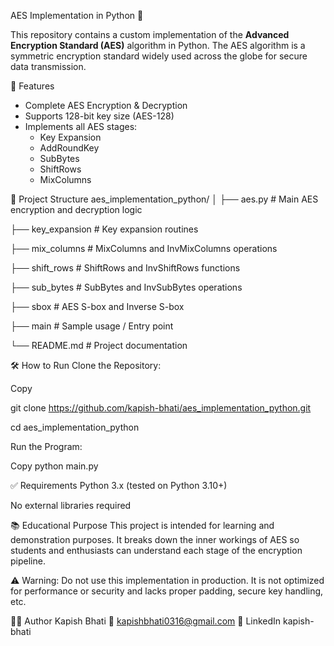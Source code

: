 AES Implementation in Python 🔐

This repository contains a custom implementation of the **Advanced Encryption Standard (AES)** algorithm in Python. The AES algorithm is a symmetric encryption standard widely used across the globe for secure data transmission.

🚀 Features

- Complete AES Encryption & Decryption
- Supports 128-bit key size (AES-128)
- Implements all AES stages:
  - Key Expansion
  - AddRoundKey
  - SubBytes
  - ShiftRows
  - MixColumns

📁 Project Structure
aes_implementation_python/
│
├── aes.py               # Main AES encryption and decryption logic

├── key_expansion        # Key expansion routines

├── mix_columns          # MixColumns and InvMixColumns operations

├── shift_rows           # ShiftRows and InvShiftRows functions

├── sub_bytes            # SubBytes and InvSubBytes operations

├── sbox                 # AES S-box and Inverse S-box

├── main                 # Sample usage / Entry point

└── README.md            # Project documentation



🛠️ How to Run
Clone the Repository:

Copy

git clone https://github.com/kapish-bhati/aes_implementation_python.git

cd aes_implementation_python


Run the Program:

Copy
python main.py


✅ Requirements
Python 3.x (tested on Python 3.10+)

No external libraries required

📚 Educational Purpose
This project is intended for learning and demonstration purposes. It breaks down the inner workings of AES so students and enthusiasts can understand each stage of the encryption pipeline.

⚠️ Warning: Do not use this implementation in production. It is not optimized for performance or security and lacks proper padding, secure key handling, etc.

🧑‍💻 Author
Kapish Bhati
📧 kapishbhati0316@gmail.com
🔗 LinkedIn kapish-bhati
